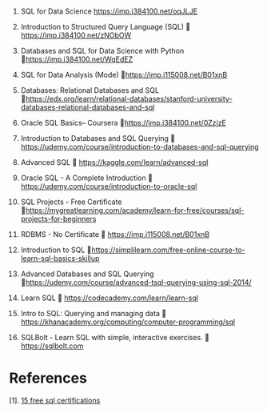 # 
1. SQL for Data Science 
https://imp.i384100.net/oqJLJE

 2. Introduction to Structured Query Language (SQL) 
🔗 https://imp.i384100.net/zNObOW

3. Databases and SQL for Data Science with Python 
🔗https://imp.i384100.net/WqEdEZ

 4. SQL for Data Analysis (Mode) 
🔗https://imp.i115008.net/B01xnB

5. Databases: Relational Databases and SQL 
🔗https://edx.org/learn/relational-databases/stanford-university-databases-relational-databases-and-sql 

6. Oracle SQL Basics– Coursera 
🔗https://imp.i384100.net/0ZzjzE

7. Introduction to Databases and SQL Querying 
🔗 https://udemy.com/course/introduction-to-databases-and-sql-querying 

8. Advanced SQL 
🔗 https://kaggle.com/learn/advanced-sql

 9. Oracle SQL - A Complete Introduction 
🔗 https://udemy.com/course/introduction-to-oracle-sql 

10.  SQL Projects - Free Certificate 
🔗https://mygreatlearning.com/academy/learn-for-free/courses/sql-projects-for-beginners 

11. RDBMS - No Certificate 
🔗 https://imp.i115008.net/B01xnB

12. Introduction to SQL
🔗https://simplilearn.com/free-online-course-to-learn-sql-basics-skillup

13. Advanced Databases and SQL Querying
🔗https://udemy.com/course/advanced-tsql-querying-using-sql-2014/

14. Learn SQL
🔗 https://codecademy.com/learn/learn-sql

15. Intro to SQL: Querying and managing data
🔗 https://khanacademy.org/computing/computer-programming/sql

16. SQLBolt - Learn SQL with simple, interactive exercises.
🔗 https://sqlbolt.com

# References
[1]. [15 free sql certifications](https://x.com/manishkumar_dev/status/1756298263563530410)
